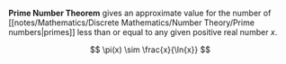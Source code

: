 **Prime Number Theorem** gives an approximate value for the number of [[notes/Mathematics/Discrete Mathematics/Number Theory/Prime numbers|primes]] less than or equal to any given positive real number $x$.

$$
\pi(x) \sim \frac{x}{\ln{x}}
$$